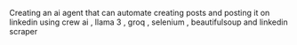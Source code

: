 Creating an ai agent that can automate creating posts and  posting it on linkedin using crew ai , llama 3 , groq , selenium , beautifulsoup and  linkedin scraper 
